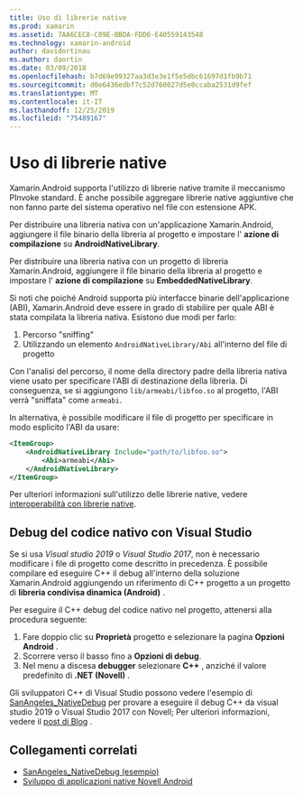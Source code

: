 ```yaml
---
title: Uso di librerie native
ms.prod: xamarin
ms.assetid: 7AA6CEC8-C09E-BBDA-FDD6-E40559143548
ms.technology: xamarin-android
author: davidortinau
ms.author: daortin
ms.date: 03/09/2018
ms.openlocfilehash: b7d69e99327aa3d3e3e1f5e5dbc61697d1fb9b71
ms.sourcegitcommit: d0e6436edbf7c52d760027d5e0ccaba2531d9fef
ms.translationtype: MT
ms.contentlocale: it-IT
ms.lasthandoff: 12/25/2019
ms.locfileid: "75489167"
---
```

# <a name="using-native-libraries"></a>Uso di librerie native

Xamarin.Android supporta l'utilizzo di librerie native tramite il meccanismo PInvoke standard. È anche possibile aggregare librerie native aggiuntive che non fanno parte del sistema operativo nel file con estensione APK.

Per distribuire una libreria nativa con un'applicazione Xamarin.Android, aggiungere il file binario della libreria al progetto e impostare l' **azione di compilazione** su **AndroidNativeLibrary**.

Per distribuire una libreria nativa con un progetto di libreria Xamarin.Android, aggiungere il file binario della libreria al progetto e impostare l' **azione di compilazione** su **EmbeddedNativeLibrary**.

Si noti che poiché Android supporta più interfacce binarie dell'applicazione (ABI), Xamarin.Android deve essere in grado di stabilire per quale ABI è stata compilata la libreria nativa.
Esistono due modi per farlo:

1. Percorso "sniffing"
1. Utilizzando un elemento `AndroidNativeLibrary/Abi` all'interno del file di progetto

Con l'analisi del percorso, il nome della directory padre della libreria nativa viene usato per specificare l'ABI di destinazione della libreria. Di conseguenza, se si aggiungono `lib/armeabi/libfoo.so` al progetto, l'ABI verrà "sniffata" come `armeabi`.

In alternativa, è possibile modificare il file di progetto per specificare in modo esplicito l'ABI da usare:

```xml
<ItemGroup>
    <AndroidNativeLibrary Include="path/to/libfoo.so">
        <Abi>armeabi</Abi>
    </AndroidNativeLibrary>
</ItemGroup>
```

Per ulteriori informazioni sull'utilizzo delle librerie native, vedere [interoperabilità con librerie native](https://www.mono-project.com/docs/advanced/pinvoke/).

## <a name="debugging-native-code-with-visual-studio"></a>Debug del codice nativo con Visual Studio

Se si usa *Visual studio 2019* o *Visual Studio 2017*, non è necessario modificare i file di progetto come descritto in precedenza.
È possibile compilare ed eseguire C++ il debug all'interno della soluzione Xamarin.Android aggiungendo un riferimento di C++ progetto a un progetto di **libreria condivisa dinamica (Android)** .

Per eseguire il C++ debug del codice nativo nel progetto, attenersi alla procedura seguente:

1. Fare doppio clic su **Proprietà** progetto e selezionare la pagina **Opzioni Android** .
2. Scorrere verso il basso fino a **Opzioni di debug**.
3. Nel menu a discesa **debugger** selezionare **C++** , anziché il valore predefinito di **.NET (Novell)** .

Gli sviluppatori C++ di Visual Studio possono vedere l'esempio di [SanAngeles_NativeDebug](https://docs.microsoft.com/samples/xamarin/monodroid-samples/sanangeles-ndk) per provare a eseguire il debug C++ da visual studio 2019 o Visual Studio 2017 con Novell; Per ulteriori informazioni, vedere il [post di Blog](https://blog.xamarin.com/build-and-debug-c-libraries-in-xamarin-android-apps-with-visual-studio-2015/) .

## <a name="related-links"></a>Collegamenti correlati

- [SanAngeles_NativeDebug (esempio)](https://docs.microsoft.com/samples/xamarin/monodroid-samples/sanangeles-ndk)
- [Sviluppo di applicazioni native Novell Android](https://blogs.msdn.microsoft.com/vcblog/2015/02/23/developing-xamarin-android-native-applications/)
